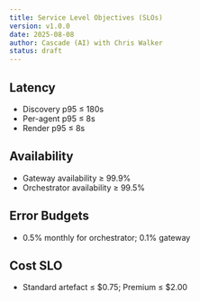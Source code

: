 ```yaml
---
title: Service Level Objectives (SLOs)
version: v1.0.0
date: 2025-08-08
author: Cascade (AI) with Chris Walker
status: draft
---
```


## Latency

- Discovery p95 ≤ 180s
- Per-agent p95 ≤ 8s
- Render p95 ≤ 8s

## Availability

- Gateway availability ≥ 99.9%
- Orchestrator availability ≥ 99.5%

## Error Budgets

- 0.5% monthly for orchestrator; 0.1% gateway

## Cost SLO

- Standard artefact ≤ $0.75; Premium ≤ $2.00
